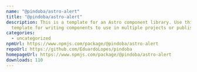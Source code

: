 ```yaml
---
name: "@pindoba/astro-alert"
title: "@pindoba/astro-alert"
description: This is a template for an Astro component library. Use this
  template for writing components to use in multiple projects or publish to NPM.
categories:
  - uncategorized
npmUrl: https://www.npmjs.com/package/@pindoba/astro-alert
repoUrl: https://github.com/EduardoLopes/pindoba
homepageUrl: https://www.npmjs.com/package/@pindoba/astro-alert
downloads: 110
---
```

